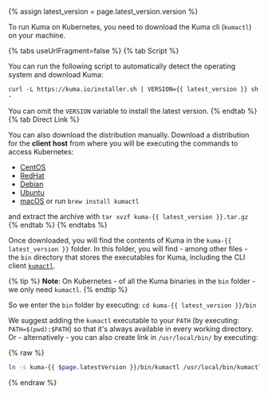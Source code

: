 {% assign latest_version = page.latest_version.version %}

To run Kuma on Kubernetes, you need to download the Kuma cli (`kumactl`) on your machine.

{% tabs useUrlFragment=false %}
{% tab Script %}

You can run the following script to automatically detect the operating system and download Kuma:

<div class="language-sh">
<pre><code>curl -L https://kuma.io/installer.sh | VERSION={{ latest_version }} sh -</code></pre>
</div>

You can omit the `VERSION` variable to install the latest version. 
{% endtab %}
{% tab Direct Link %}

You can also download the distribution manually. Download a distribution for the **client host** from where you will be executing the commands to access Kubernetes:

* <a href="https://download.konghq.com/mesh-alpine/kuma-{{ latest_version }}-centos-amd64.tar.gz">CentOS</a>
* <a href="https://download.konghq.com/mesh-alpine/kuma-{{ latest_version }}-rhel-amd64.tar.gz">RedHat</a>
* <a href="https://download.konghq.com/mesh-alpine/kuma-{{ latest_version }}-debian-amd64.tar.gz">Debian</a>
* <a href="https://download.konghq.com/mesh-alpine/kuma-{{ latest_version }}-ubuntu-amd64.tar.gz">Ubuntu</a>
* <a href="https://download.konghq.com/mesh-alpine/kuma-{{ latest_version }}-darwin-amd64.tar.gz">macOS</a> or run `brew install kumactl`

and extract the archive with `tar xvzf kuma-{{ latest_version }}.tar.gz`
{% endtab %}
{% endtabs %}

Once downloaded, you will find the contents of Kuma in the `kuma-{{ latest_version }}` folder. In this folder, you will find - among other files - the `bin` directory that stores the executables for Kuma, including the CLI client [`kumactl`](../explore/cli.md).

{% tip %}
**Note**: On Kubernetes - of all the Kuma binaries in the `bin` folder - we only need `kumactl`.
{% endtip %}

So we enter the `bin` folder by executing: `cd kuma-{{ latest_version }}/bin`

We suggest adding the `kumactl` executable to your `PATH` (by executing: `PATH=$(pwd):$PATH`) so that it's always available in every working directory. Or - alternatively - you can also create link in `/usr/local/bin/` by executing:

{% raw %}
```sh
ln -s kuma-{{ $page.latestVersion }}/bin/kumactl /usr/local/bin/kumactl
```
{% endraw %}

